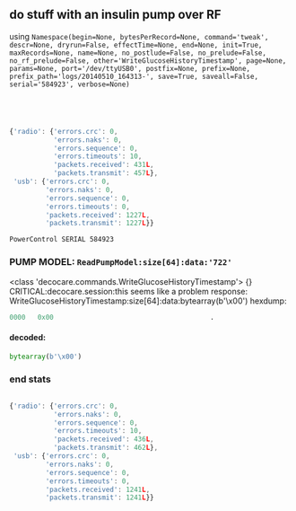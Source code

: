## do stuff with an insulin pump over RF
using ` Namespace(begin=None, bytesPerRecord=None, command='tweak', descr=None, dryrun=False, effectTime=None, end=None, init=True, maxRecords=None, name=None, no_postlude=False, no_prelude=False, no_rf_prelude=False, other='WriteGlucoseHistoryTimestamp', page=None, params=None, port='/dev/ttyUSB0', postfix=None, prefix=None, prefix_path='logs/20140510_164313-', save=True, saveall=False, serial='584923', verbose=None) `
```
```
```
```
```
```
```
```
```javascript
{'radio': {'errors.crc': 0,
           'errors.naks': 0,
           'errors.sequence': 0,
           'errors.timeouts': 10,
           'packets.received': 431L,
           'packets.transmit': 457L},
 'usb': {'errors.crc': 0,
         'errors.naks': 0,
         'errors.sequence': 0,
         'errors.timeouts': 0,
         'packets.received': 1227L,
         'packets.transmit': 1227L}}
```
```
PowerControl SERIAL 584923
```
### PUMP MODEL: `ReadPumpModel:size[64]:data:'722'`
<class 'decocare.commands.WriteGlucoseHistoryTimestamp'> {}
CRITICAL:decocare.session:this seems like a problem
response: WriteGlucoseHistoryTimestamp:size[64]:data:bytearray(b'\x00')
hexdump:
```python
0000   0x00                                       .
```
#### decoded:
```python
bytearray(b'\x00')
```
### end stats
```
```
```javascript
{'radio': {'errors.crc': 0,
           'errors.naks': 0,
           'errors.sequence': 0,
           'errors.timeouts': 10,
           'packets.received': 436L,
           'packets.transmit': 462L},
 'usb': {'errors.crc': 0,
         'errors.naks': 0,
         'errors.sequence': 0,
         'errors.timeouts': 0,
         'packets.received': 1241L,
         'packets.transmit': 1241L}}
```

